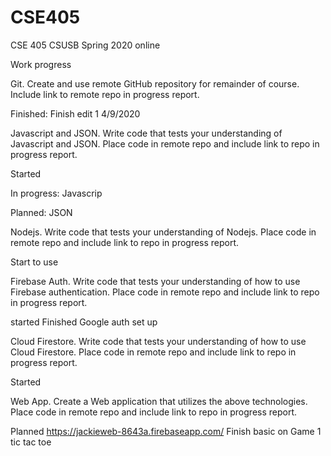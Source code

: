 # CSE405


CSE 405 CSUSB Spring 2020 online

Work progress

Git. Create and use remote GitHub repository for remainder of course. Include link to remote repo in progress report.

Finished: 
Finish edit 1 4/9/2020

Javascript and JSON. Write code that tests your understanding of Javascript and JSON. Place code in remote repo and include link to repo in progress report.

Started

In progress: Javascrip

Planned: JSON


Nodejs. Write code that tests your understanding of Nodejs. Place code in remote repo and include link to repo in progress report.

Start to use 

Firebase Auth. Write code that tests your understanding of how to use Firebase authentication. Place code in remote repo and include link to repo in progress report.

started
Finished Google auth set up

Cloud Firestore. Write code that tests your understanding of how to use Cloud Firestore. Place code in remote repo and include link to repo in progress report.

Started 

Web App. Create a Web application that utilizes the above technologies. Place code in remote repo and include link to repo in progress report.

Planned
https://jackieweb-8643a.firebaseapp.com/
Finish basic on Game 1 tic tac toe
